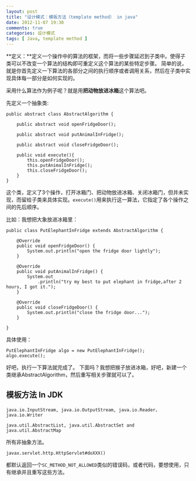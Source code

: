 ```yaml
---
layout: post
title: "设计模式：模板方法（template method） in java"
date: 2012-11-07 19:30
comments: true
categories: 设计模式
tags: [ Java, template method ]
---
```

**定义：**定义一个操作中的算法的框架，而将一些步骤延迟到子类中。使得子类可以不改变一个算法的结构即可重定义这个算法的某些特定步骤。
简单的说，就是你首先定义一下算法的各部分之间的执行顺序或者调用关系，然后在子类中实现具体每一部分是如何实现的。

采用什么算法作为例子呢？就是用**把动物放进冰箱**这个算法吧。

<!--more-->
先定义一个抽象类:

	public abstract class AbstractAlgorithm {

		public abstract void openFridgeDoor();

		public abstract void putAnimalInFridge();

		public abstract void closeFridgeDoor();

		public void execute(){
			this.openFridgeDoor();
			this.putAnimalInFridge();
			this.closeFridgeDoor();
		}
	}

这个类，定义了3个操作，打开冰箱门、把动物放进冰箱、关闭冰箱门，但并未实现，而留给子类来具体实现。`execute()`用来执行这一算法，它指定了各个操作之间的先后顺序。

比如：我想把大象放进冰箱里：

	public class PutElephantInFridge extends AbstractAlgorithm {

		@Override
		public void openFridgeDoor() {
			System.out.println("open the fridge door lightly");
		}

		@Override
		public void putAnimalInFridge() {
			System.out
				.println("try my best to put elephant in fridge,after 2 hours, I got it.");
		}

		@Override
		public void closeFridgeDoor() {
			System.out.println("close the fridge door...");
		}

	}
具体使用：

	PutElephantInFridge algo = new PutElephantInFridge();
	algo.execute();
好吧，执行一下算法就完成了。
下面吗？我想把猴子放进冰箱，好吧，新建一个类继承AbstractAlgorithm，然后重写相关步骤就可以了。

## 模板方法 In JDK

	java.io.InputStream, java.io.OutputStream, java.io.Reader，java.io.Writer

	java.util.AbstractList, java.util.AbstractSet and java.util.AbstractMap
所有非抽象方法。

	javax.servlet.http.HttpServlet#doXXX()
都默认返回一个`SC_METHOD_NOT_ALLOWED`类似的错误码，或者代码，要想使用，只有继承并且重写这些方法。


